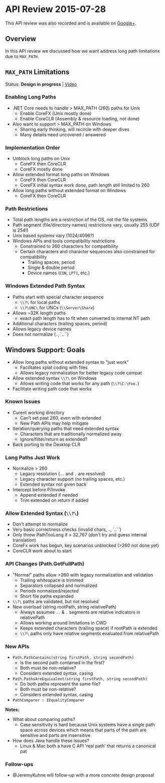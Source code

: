 # API Review 2015-07-28

This API review was also recorded and is available on [Google+](https://plus.google.com/events/cu7i66er1ien3s3975o8a5hs8i8).

## Overview

In this API review we discussed how we want address long path limitations due
to `MAX_PATH`.

## `MAX_PATH` Limitations

Status: **Design in progress** |
[Video](https://plus.google.com/events/cu7i66er1ien3s3975o8a5hs8i8)

### Enabling Long Paths

* .NET Core needs to handle > MAX_PATH (260) paths for Unix
  - Enable CoreFX (Unix mostly done)
  - Enable CoreCLR (Assembly & resource loading, not done)
* Also want to support > MAX_PATH on Windows
  - Sharing early thinking, will recircle with deeper dives
  - Many details need uncovered / answered

### Implementation Order

* Unblock long paths on Unix
  - CoreFX then CoreCLR
  - CoreFX mostly done
* Allow extended format long paths on Windows
  - CoreFX then CoreCLR
  - CoreFX initial syntax work done, path length still limited to 260
* Allow long paths without extended format on Windows
  - CoreFX then CoreCLR

### Path Restrictions

* Total path lengths are a restriction of the OS, not the file systems
* Path segment (file/directory names) restrictions vary, usually 255 (UDF is 254!)
* Unix based systems vary (1024/4096?)
* Windows APIs and tools compatibility restrictions
  - Constrained to 260 characters for compatibility
  - Certain characters and character sequences also constrained for compatibility
    + Trailing spaces, period
    + Single & double period
    + Device names (`CON`, `LPT1`, etc.)

### Windows Extended Path Syntax

* Paths start with special character sequence
  - `\\?\` for local paths
  - `\\?\UNC\` for UNCs (`\\Server\Share`)
* Allows ~32K length paths
  - exact path length has to fit when converted to internal NT path
* Additional characters (trailing spaces, period)
* Allows legacy device names
* Does not normalize (`.`, `..``)

## Windows Support: Goals

* Allow long paths without extended syntax to "just work“
  - Facilitates xplat coding with files
  - Allows legacy normalization for better legacy code compat
* Allow extended syntax `\\?\` on Windows
  - Allows writing code that works for any path (`\\?\C:\Foo.`)
* Facilitate writing path code that works

### Known Issues

* Curent working directory
  - Can’t set past 260, even with extended
  - New Path APIs may help mitigate
* Iteration/querying paths that need extended syntax
  - Characters that are traditionally normalized away
  - Ignore/filter/return as extended?
* Back porting to the Desktop CLR

### Long Paths Just Work

* Normalize > 260
  - Legacy resolution (`..` and `.` are resolved)
  - Legacy character support (no trailing spaces, etc.)
  - Extended syntax not given back
* Intercept before P/Invoke
  - Append extended if needed
  - Trim extended on return if added

### Allow Extended Syntax (`\\?\`)

* Don't attempt to normalize
* Very basic correctness checks (invalid chars, `.`, `..``)
* Only throw PathTooLong if > 32,767 (don't try and guess internal translation)
* CoreFx work has begun, key scenarios unblocked (>260 not done yet)
* CoreCLR work about to start

### API Changes (Path.GetFullPath)

* "Normal" paths allow >260 with legacy normalization and validation
  - Trailing whitespace is trimmed
  - Separators collapsed and normalized
  - Periods normalized/rejected
  - Short file paths expanded
* `\\?\` paths are validated, but not resolved
* New overload (string rootPath, string relativePath)
  - Always assumes `..` & `.` segments are relative indicators in relativePath
  - Allows working around limitations in CWD
  - Keeps extended characters (trailing space) if rootPath is extended
  - `\\?\` paths only have relative segments evaluated from relativePath

### New APIs

* `Path.PathContains(string firstPath, string secondPath)`
  - Is the second path contained in the first?
  - Both must be non-relative?
  - Considers extended syntax, casing
* `Path.PathsAreEquivalent(string firstPath, string secondPath)`
  - Do both paths represent the same file?
  - Both must be non-relative?
  - Considers extended syntax, casing
* `PathComparer : IEqualityComparer`

**Notes:**

* What about comparing paths?
    - Case sensitivity is hard because Unix systems have a single path space
      across devices which means that parts of the path are sensitive and parts
      are insensitive
* How does Java handle these issues?
    - Linux & Mac both a have C API 'real path' that returns a canonical pat

### Follow-ups

* @JeremyKuhne will follow-up with a more concrete design proposal